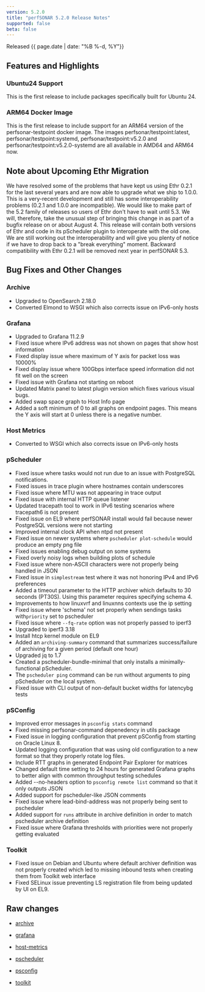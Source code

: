 ```yaml
---
version: 5.2.0
title: "perfSONAR 5.2.0 Release Notes"
supported: false
beta: false
---
```


Released {{ page.date | date: "%B %-d, %Y"}}

Features and Highlights
------------------------

### Ubuntu24 Support

This is the first release to include packages specifically built for Ubuntu 24. 

### ARM64 Docker Image

This is the first release to include support for an ARM64 version of the perfsonar-testpoint docker image. The images perfsonar/testpoint:latest, perfsonar/testpoint:systemd, perfsonar/testpoint:v5.2.0 and perfsonar/testpoint:v5.2.0-systemd are all available in AMD64 and ARM64 now. 

Note about Upcoming Ethr Migration
----------------------------------
We have resolved some of the problems that have kept us using Ethr 0.2.1 for the last several years and are now able to upgrade what we ship to 1.0.0. This is a very-recent development and still has some interoperability problems (0.2.1 and 1.0.0 are incompatible). We would like to make part of the 5.2 family of releases so users of Ethr don't have to wait until 5.3. We will, therefore, take the unusual step of bringing this change in as part of a bugfix release on or about August 4. This release will contain both versions of Ethr and code in its pScheduler plugin to interoperate with the old one. We are still working out the interoperability and will give you plenty of notice if we have to drop back to a "break everything" moment. Backward compatibility with Ethr 0.2.1 will be removed next year in perfSONAR 5.3.

Bug Fixes and Other Changes
---------------------

### Archive
- Upgraded to OpenSearch 2.18.0
- Converted Elmond to WSGI which also corrects issue on IPv6-only hosts

### Grafana
- Upgraded to Grafana 11.2.9
- Fixed issue where IPv6 address was not shown on pages that show host information 
- Fixed display issue where maximum of Y axis for packet loss was 10000%
- Fixed display issue where 100Gbps interface speed information did not fit well on the screen
- Fixed issue with Grafana not starting on reboot
- Updated Matrix panel to latest plugin version which fixes various visual bugs.
- Added swap space graph to Host Info page
- Added a soft minimum of 0 to all graphs on endpoint pages. This means the Y axis will start at 0 unless there is a negative number. 

### Host Metrics
- Converted to WSGI which also corrects issue on IPv6-only hosts

### pScheduler
- Fixed issue where tasks would not run due to an issue with PostgreSQL notifications.
- Fixed issues in trace plugin where hostnames contain underscores
- Fixed issue where MTU was not appearing in trace output
- Fixed issue with internal HTTP queue listener 
- Updated tracepath tool to work in IPv6 testing scenarios where tracepath6 is not present
- Fixed issue on EL9 where perfSONAR install would fail because newer PostgreSQL versions were not starting
- Improved internal clock API when ntpd not present
- Fixed issue on newer systems where `pscheduler plot-schedule` would produce an empty png file
- Fixed issues enabling debug output on some systems
- Fixed overly noisy logs when building plots of schedule
- Fixed issue where non-ASCII characters were not properly being handled in JSON
- Fixed issue in `simplestream` test where it was not honoring IPv4 and IPv6 preferences
- Added a timeout parameter to the HTTP archiver which defaults to 30 seconds (PT30S). Using this parameter requires specifying schema 4.
- Improvements to how linuxvrf and linuxnns contexts use the ip setting
- Fixed issue where 'schema' not set properly when sendings tasks with`priority` set to pscheduler
- Fixed issue where `--fq-rate` option was not properly passed to iperf3
- Upgraded to iperf3 3.18
- Install htcp kernel module on EL9
- Added an `archiving-summary` command that summarizes success/failure of archiving for a given period (default one hour)
- Upgraded jq to 1.7
- Created a pscheduler-bundle-minimal that only installs a minimally-functional pScheduler.
- The `pscheduler ping` command can be run without arguments to ping pScheduler on the local system.
- Fixed issue with CLI output of non-default bucket widths for latencybg tests


### pSConfig
- Improved error messages in `psconfig stats` command
- Fixed missing perfsonar-command depenedency in utils package
- Fixed issue in logging configuration that prevent pSConfig from starting on Oracle Linux 8.
- Updated logging configuration that was using old configuration to a new format so that they properly rotate log files.
- Include RTT graphs in generated Endpoint Pair Explorer for matrices
- Changed default time setting to 24 hours for generated Grafana graphs to better align with common throughput testing schedules
- Added --no-headers option to `psconfig remote list` command so that it only outputs JSON
- Added support for pscheduler-like JSON comments
- Fixed issue where lead-bind-address was not properly being sent to pscheduler
- Added support for `runs` attribute in archive definition in order to match pscheduler archive definition
- Fixed issue where Grafana thresholds with priorities were not properly getting evaluated

### Toolkit
- Fixed issue on Debian and Ubuntu where default archiver definition was not properly created which led to missing inbound tests when creating them from Toolkit web interface
- Fixed SELinux issue preventing LS registration file from being updated by UI on EL9. 

Raw changes
-----------
-   [archive](https://github.com/perfsonar/archive/compare/v5.1.4...v5.2.0)
-   [grafana](https://github.com/perfsonar/grafana/compare/v5.1.4...v5.2.0)
-   [host-metrics](https://github.com/perfsonar/host-metrics/compare/v5.1.4...v5.2.0)
-   [pscheduler](https://github.com/perfsonar/pscheduler/compare/v5.1.4...v5.2.01)
-   [psconfig](https://github.com/perfsonar/psconfig/compare/v5.1.4...v5.2.0)

-   [toolkit](https://github.com/perfsonar/toolkit/compare/v5.1.4...v5.2.0)
